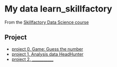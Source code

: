 # My data learn_skillfactory
From the [Skillfactory Data Science course](https://github.com/SvetlanaYakim/learn_skillfactory/tree/master)

## Project

* [project 0. Game: Guess the number](https://github.com/SvetlanaYakim/learn_skillfactory/tree/main/project_0)
* [project 1. Analysis data HeadHunter]()
* [project 2. ___________]()